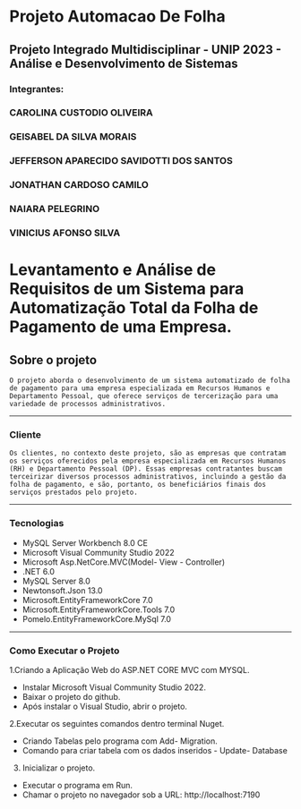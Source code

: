 # Projeto Automacao De Folha

## Projeto Integrado Multidisciplinar - UNIP 2023 - Análise e Desenvolvimento de Sistemas

### Integrantes: 
### CAROLINA CUSTODIO OLIVEIRA
### GEISABEL DA SILVA MORAIS
### JEFFERSON APARECIDO SAVIDOTTI DOS SANTOS 
### JONATHAN CARDOSO CAMILO
### NAIARA PELEGRINO
### VINICIUS AFONSO SILVA

<h1 aliggn="center">
	Levantamento e Análise de Requisitos de um Sistema para Automatização Total da Folha de Pagamento de uma Empresa.
</h1>

## **Sobre o projeto**
	O projeto aborda o desenvolvimento de um sistema automatizado de folha de pagamento para uma empresa especializada em Recursos Humanos e Departamento Pessoal, que oferece serviços de tercerização para uma variedade de processos administrativos.

---

### **Cliente**
	Os clientes, no contexto deste projeto, são as empresas que contratam os serviços oferecidos pela empresa especializada em Recursos Humanos (RH) e Departamento Pessoal (DP). Essas empresas contratantes buscam terceirizar diversos processos administrativos, incluindo a gestão da folha de pagamento, e são, portanto, os beneficiários finais dos serviços prestados pelo projeto.

---
	
### **Tecnologias**
- MySQL Server Workbench 8.0 CE
- Microsoft Visual Community Studio 2022 
- Microsoft Asp.NetCore.MVC(Model- View - Controller)
- .NET 6.0
- MySQL Server 8.0
- Newtonsoft.Json 13.0
- Microsoft.EntityFrameworkCore 7.0
- Microsoft.EntityFrameworkCore.Tools 7.0
- Pomelo.EntityFrameworkCore.MySql 7.0

---

### **Como Executar o Projeto**

1.Criando a Aplicação Web do ASP.NET CORE MVC com MYSQL.

- Instalar Microsoft Visual Community Studio 2022.
- Baixar o projeto do github. 
- Após instalar o Visual Studio, abrir o projeto.

2.Executar os seguintes comandos dentro terminal Nuget.

- Criando Tabelas pelo programa com Add- Migration.
- Comando para criar tabela com os dados inseridos - Update- Database

3. Inicializar o projeto.
- Executar o programa em Run.
- Chamar o projeto no navegador sob a URL: http://localhost:7190
 
